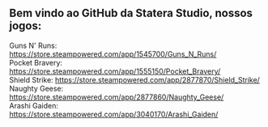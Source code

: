 ## Bem vindo ao GitHub da Statera Studio, nossos jogos:

Guns N' Runs: https://store.steampowered.com/app/1545700/Guns_N_Runs/  
Pocket Bravery: https://store.steampowered.com/app/1555150/Pocket_Bravery/  
Shield Strike: https://store.steampowered.com/app/2877870/Shield_Strike/  
Naughty Geese: https://store.steampowered.com/app/2877860/Naughty_Geese/  
Arashi Gaiden: https://store.steampowered.com/app/3040170/Arashi_Gaiden/

<!--

**Here are some ideas to get you started:**

🙋‍♀️ A short introduction - what is your organization all about?
🌈 Contribution guidelines - how can the community get involved?
👩‍💻 Useful resources - where can the community find your docs? Is there anything else the community should know?
🍿 Fun facts - what does your team eat for breakfast?
🧙 Remember, you can do mighty things with the power of [Markdown](https://docs.github.com/github/writing-on-github/getting-started-with-writing-and-formatting-on-github/basic-writing-and-formatting-syntax)
-->
